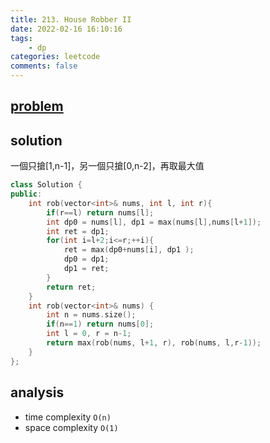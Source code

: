 ```yaml
---
title: 213. House Robber II
date: 2022-02-16 16:10:16
tags:  
    - dp
categories: leetcode
comments: false
---
```



## [problem](https://leetcode.com/problems/house-robber-ii/)


## solution 
一個只搶[1,n-1]，另一個只搶[0,n-2]，再取最大值

```c++
class Solution {
public:
    int rob(vector<int>& nums, int l, int r){
        if(r==l) return nums[l];
        int dp0 = nums[l], dp1 = max(nums[l],nums[l+1]);
        int ret = dp1;
        for(int i=l+2;i<=r;++i){
            ret = max(dp0+nums[i], dp1 );
            dp0 = dp1;
            dp1 = ret;
        }
        return ret;
    }
    int rob(vector<int>& nums) {
        int n = nums.size();
        if(n==1) return nums[0];
        int l = 0, r = n-1;
        return max(rob(nums, l+1, r), rob(nums, l,r-1));
    }
};
```
## analysis
- time complexity `O(n)`
- space complexity `O(1)`
